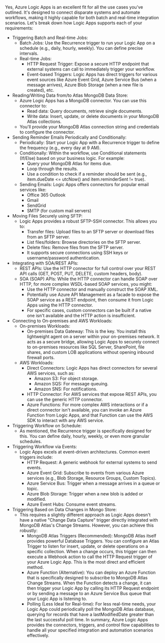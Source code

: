 Yes, Azure Logic Apps is an excellent fit for all the use cases you've outlined. It's designed to connect disparate systems and automate workflows, making it highly capable for both batch and real-time integration scenarios.
Let's break down how Logic Apps supports each of your requirements:
 * Triggering Batch and Real-time Jobs:
   * Batch Jobs: Use the Recurrence trigger to run your Logic App on a schedule (e.g., daily, hourly, weekly). You can define precise intervals.
   * Real-time Jobs:
     * HTTP Request Trigger: Expose a secure HTTP endpoint that external systems can call to immediately trigger your workflow.
     * Event-based Triggers: Logic Apps has direct triggers for various event sources like Azure Event Grid, Azure Service Bus (when a message arrives), Azure Blob Storage (when a new file is created), etc.
 * Reading/Writing Data from/to Atlas MongoDB Data Store:
   * Azure Logic Apps has a MongoDB connector. You can use this connector to:
     * Read data: Query documents, retrieve single documents.
     * Write data: Insert, update, or delete documents in your MongoDB Atlas collections.
   * You'll provide your MongoDB Atlas connection string and credentials to configure the connector.
 * Sending Reminder Emails Periodically and Conditionally:
   * Periodically: Start your Logic App with a Recurrence trigger to define the frequency (e.g., every day at 9 AM).
   * Conditionally: Within the workflow, use Conditional statements (If/Else) based on your business logic. For example:
     * Query your MongoDB Atlas for items due.
     * Loop through the results.
     * Use a condition to check if a reminder should be sent (e.g., item.dueDate <= utcNow() and item.reminderSent != true).
   * Sending Emails: Logic Apps offers connectors for popular email services like:
     * Office 365 Outlook
     * Gmail
     * SendGrid
     * SMTP (for custom mail servers)
 * Moving Files Securely using SFTP:
   * Logic Apps provides a robust SFTP-SSH connector. This allows you to:
     * Transfer files: Upload files to an SFTP server or download files from an SFTP server.
     * List files/folders: Browse directories on the SFTP server.
     * Delete files: Remove files from the SFTP server.
     * It supports secure connections using SSH keys or username/password authentication.
 * Integrating with SOA/REST APIs:
   * REST APIs: Use the HTTP connector for full control over your REST API calls (GET, POST, PUT, DELETE, custom headers, body).
   * SOA (SOAP) APIs: While the HTTP connector can handle SOAP over HTTP, for more complex WSDL-based SOAP services, you might:
     * Use the HTTP connector and manually construct the SOAP XML.
     * Potentially use Azure API Management as a facade to expose the SOAP service as a REST endpoint, then consume it from Logic Apps using the HTTP connector.
     * For specific cases, custom connectors can be built if a native one isn't available and the HTTP action is insufficient.
 * Connecting to On-premises and AWS Workloads:
   * On-premises Workloads:
     * On-premises Data Gateway: This is the key. You install this lightweight agent on a server within your on-premises network. It acts as a secure bridge, allowing Logic Apps to securely connect to on-premises resources like SQL Server, SharePoint, file shares, and custom LOB applications without opening inbound firewall ports.
   * AWS Workloads:
     * Direct Connectors: Logic Apps has direct connectors for several AWS services, such as:
       * Amazon S3: For object storage.
       * Amazon SQS: For message queuing.
       * Amazon SNS: For notifications.
     * HTTP Connector: For AWS services that expose REST APIs, you can use the generic HTTP connector.
     * Azure Functions: For more complex AWS interactions or if a direct connector isn't available, you can invoke an Azure Function from Logic Apps, and that Function can use the AWS SDK to interact with any AWS service.
 * Triggering Workflow on Schedule:
   * As mentioned, the Recurrence trigger is specifically designed for this. You can define daily, hourly, weekly, or even more granular schedules.
 * Triggering Workflow via Events:
   * Logic Apps excels at event-driven architectures. Common event triggers include:
     * HTTP Request: A generic webhook for external systems to send events.
     * Azure Event Grid: Subscribe to events from various Azure services (e.g., Blob Storage, Resource Groups, Custom Topics).
     * Azure Service Bus: Trigger when a message arrives in a queue or topic.
     * Azure Blob Storage: Trigger when a new blob is added or modified.
     * Azure Event Hubs: Consume event streams.
 * Triggering Based on Data Changes in Mongo Store:
   * This requires a slightly different approach as Logic Apps doesn't have a native "Change Data Capture" trigger directly integrated with MongoDB Atlas's Change Streams. However, you can achieve this robustly:
     * MongoDB Atlas Triggers (Recommended): MongoDB Atlas itself provides powerful Database Triggers. You can configure an Atlas Trigger to listen for insert, update, or delete operations on a specific collection. When a change occurs, this trigger can then execute a Webhook action to call the HTTP Request trigger of your Azure Logic App. This is the most direct and efficient method.
     * Azure Function (Alternative): You can deploy an Azure Function that is specifically designed to subscribe to MongoDB Atlas Change Streams. When the Function detects a change, it can then trigger your Logic App by calling its HTTP Request endpoint or by sending a message to an Azure Service Bus queue that your Logic App is listening to.
     * Polling (Less Ideal for Real-time): For less real-time needs, your Logic App could periodically poll the MongoDB Atlas database, querying for records that have a lastModifiedDate greater than the last successful poll time.
In summary, Azure Logic Apps provides the connectors, triggers, and control flow capabilities to handle all your specified integration and automation scenarios effectively.
